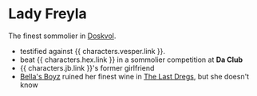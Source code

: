 # Lady Freyla

The finest sommolier in [Doskvol](../places/doskvol/index.md).

- testified against {{ characters.vesper.link }}.
- beat {{ characters.hex.link }} in a sommolier competition at **Da Club**
- {{ characters.jb.link }}'s former girlfriend
- [Bella's Boyz](bellas-boyz.md) ruined her finest wine in [The Last Dregs](2025-04-25-last-dregs.md), but she doesn't know
